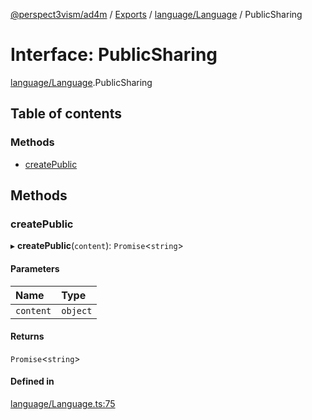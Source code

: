 [@perspect3vism/ad4m](../README.md) / [Exports](../modules.md) / [language/Language](../modules/language_Language.md) / PublicSharing

# Interface: PublicSharing

[language/Language](../modules/language_Language.md).PublicSharing

## Table of contents

### Methods

- [createPublic](language_Language.PublicSharing.md#createpublic)

## Methods

### createPublic

▸ **createPublic**(`content`): `Promise`<`string`\>

#### Parameters

| Name | Type |
| :------ | :------ |
| `content` | `object` |

#### Returns

`Promise`<`string`\>

#### Defined in

[language/Language.ts:75](https://github.com/perspect3vism/ad4m/blob/2628235/src/language/Language.ts#L75)
